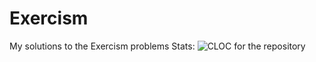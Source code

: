 # Exercism
My solutions to the Exercism problems
Stats:
![CLOC for the repository](https://git-cloc.fly.dev/cloc/harshcurious/Exercism/svg)
